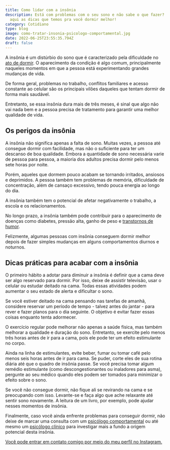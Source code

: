 ```yaml
---
title: Como lidar com a insônia
description: Está com problemas com o seu sono e não sabe o que fazer? Confira
  aqui as dicas que temos pra você dormir melhor!
category: Cotidiano
type: blog
image: como-tratar-insonia-psicologo-comportamental.jpg
date: 2022-06-25T23:55:35.794Z
draft: false
---
```


A insônia é um distúrbio do sono que é caracterizado pela dificuldade no [ato de dormir](https://yuribusin.com.br/como-dormir-melhor/). O aparecimento da condição é algo comum, principalmente naqueles momentos em que a pessoa está experimentando grandes mudanças de vida.

De forma geral, problemas no trabalho, conflitos familiares e acesso constante ao celular são os principais vilões daqueles que tentam dormir de forma mais saudável.

Entretanto, se essa insônia dura mais de três meses, é sinal que algo não vai nada bem e a pessoa precisa de tratamento para garantir uma melhor qualidade de vida.

## Os perigos da insônia

A insônia não significa apenas a falta de sono. Muitas vezes, a pessoa até consegue dormir com facilidade, mas não o suficiente para ter um descanso de boa qualidade. Embora a quantidade de sono necessária varie de pessoa para pessoa, a maioria dos adultos precisa dormir pelo menos sete horas por noite.

Porém, aqueles que dormem pouco acabam se tornando irritados, ansiosos e deprimidos. A pessoa também tem problemas de memória, dificuldade de concentração, além de cansaço excessivo, tendo pouca energia ao longo do dia.

A insônia também tem o potencial de afetar negativamente o trabalho, a escola e os relacionamentos.

No longo prazo, a insônia também pode contribuir para o aparecimento de doenças como diabetes, pressão alta, ganho de peso e [transtornos de humor](https://yuribusin.com.br/transtornos-do-humor/).

Felizmente, algumas pessoas com insônia conseguem dormir melhor depois de fazer simples mudanças em alguns comportamentos diurnos e noturnos.

## Dicas práticas para acabar com a insônia

O primeiro hábito a adotar para diminuir a insônia é definir que a cama deve ser algo reservado para dormir. Por isso, deixe de assistir televisão, usar o celular ou estudar deitado na cama. Todas essas atividades podem aumentar o seu estado de alerta e dificultar o sono.

Se você estiver deitado na cama pensando nas tarefas de amanhã, considere reservar um período de tempo - talvez antes do jantar - para rever e fazer planos para o dia seguinte. O objetivo é evitar fazer essas coisas enquanto tenta adormecer.

O exercício regular pode melhorar não apenas a saúde física, mas também melhorar a qualidade e duração do sono. Entretanto, se exercite pelo menos três horas antes de ir para a cama, pois ele pode ter um efeito estimulante no corpo.

Ainda na linha de estimulantes, evite beber, fumar ou tomar café pelo menos seis horas antes de ir para cama. Se puder, corte eles de sua rotina diária até que o quadro de insônia passe. Se você precisa tomar algum remédio estimulante (como descongestionantes ou inaladores para asma), pergunte ao seu médico quando eles podem ser tomados para minimizar o efeito sobre o sono.

Se você não consegue dormir, não fique ali se revirando na cama e se preocupando com isso. Levante-se e faça algo que ache relaxante até sentir sono novamente. A leitura de um livro, por exemplo, pode ajudar nesses momentos de insônia.

Finalmente, caso você ainda enfrente problemas para conseguir dormir, não deixe de marcar uma consulta com um [psicólogo comportamental](https://yuribusin.com.br/) ou até mesmo um [psicólogo clínico](https://yuribusin.com.br/pra-que-serve-um-psicologo-clinico/) para investigar mais a fundo a origem potencial desta insônia.

[Você pode entrar em contato comigo por meio do meu perfil no Instagram.](https://www.instagram.com/dryuribusin/)

